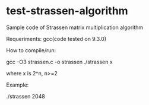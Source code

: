 # test-strassen-algorithm
Sample code of Strassen matrix multiplication algorithm

Requeriments:
gcc(code tested on 9.3.0)

How to compile/run:

gcc -O3 strassen.c -o strassen
./strassen x 

where x is 2^n, n>=2

Example:

./strassen 2048
